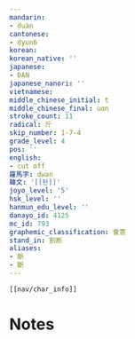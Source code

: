 ```yaml
---
mandarin:
- duàn
cantonese:
- dyun6
korean:
korean_native: ''
japanese:
- DAN
japanese_nanori: ''
vietnamese:
middle_chinese_initial: t
middle_chinese_final: uɑn
stroke_count: 11
radical: 斤
skip_number: 1-7-4
grade_level: 4
pos: ''
english:
- cut off
羅馬字: dwan
韓文: '[[돤]]'
joyo_level: '5'
hsk_level: ''
hanmun_edu_level: ''
danayo_id: 4125
mc_id: 793
graphemic_classification: 會意
stand_in: 割断
aliases:
- 断
- 斷
---
```

```meta-bind-embed
[[nav/char_info]]
```

# Notes
